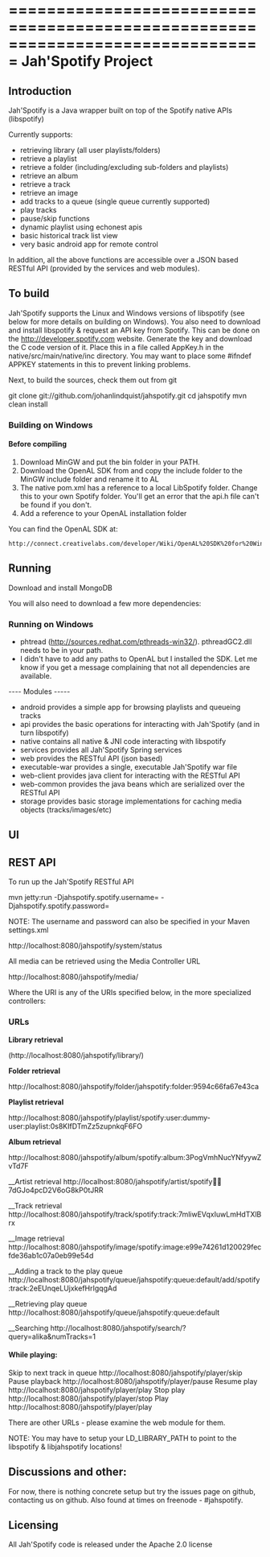 ===============================================================================
Jah'Spotify Project
===============================================================================

## Introduction

Jah'Spotify is a Java wrapper built on top of the Spotify native APIs (libspotify)

Currently supports:

* retrieving library (all user playlists/folders)
* retrieve a playlist
* retrieve a folder (including/excluding sub-folders and playlists)
* retrieve an album
* retrieve a track
* retrieve an image
* add tracks to a queue (single queue currently supported)
* play tracks
* pause/skip functions
* dynamic playlist using echonest apis
* basic historical track list view
* very basic android app for remote control

In addition, all the above functions are accessible over a JSON based RESTful API (provided by the services and web
modules).

## To build

Jah'Spotify supports the Linux and Windows versions of libspotify (see below for more details on building on Windows).
You also need to download and install libspotify & request an API key from Spotify.  This can be done
on the http://developer.spotify.com website.  Generate the key and download the C code version of it.  Place this
in a file called AppKey.h in the native/src/main/native/inc directory.  You may want to place some #ifndef APPKEY
statements in this to prevent linking problems.

Next, to build the sources, check them out from git

git clone git://github.com/johanlindquist/jahspotify.git
cd jahspotify
mvn clean install

### Building on Windows

#### Before compiling

1. Download MinGW and put the bin folder in your PATH.
2. Download the OpenAL SDK from and copy the include folder to the MinGW include folder and rename it to AL
3. The native pom.xml has a reference to a local LibSpotify folder. Change this to your own Spotify folder. You'll get an error that the api.h file can't be found if you don't.
4. Add a reference to your OpenAL installation folder

You can find the OpenAL SDK at:

    http://connect.creativelabs.com/developer/Wiki/OpenAL%20SDK%20for%20Windows.aspx

## Running

Download and install MongoDB

You will also need to download a few more dependencies:

### Running on Windows

- phtread (http://sources.redhat.com/pthreads-win32/). pthreadGC2.dll needs to be in your path.
- I didn't have to add any paths to OpenAL but I installed the SDK. Let me know if you get a message complaining that not all dependencies are available.

---- Modules -----

* android
  provides a simple app for browsing playlists and queueing tracks
* api
  provides the basic operations for interacting with Jah'Spotify (and in turn libspotify)
* native
  contains all native & JNI code interacting with libspotify
* services
  provides all Jah'Spotify Spring services
* web
  provides the RESTful API (json based)
* executable-war
  provides a single, executable Jah'Spotify war file
* web-client
  provides java client for interacting with the RESTful API
* web-common
  provides the java beans which are serialized over the RESTful API
* storage
  provides basic storage implementations for caching media objects (tracks/images/etc)

## UI

## REST API

To run up the Jah'Spotify RESTful API

mvn jetty:run -Djahspotify.spotify.username=<your username> -Djahspotify.spotify.password=<your password>

NOTE: The username and password can also be specified in your Maven settings.xml

http://localhost:8080/jahspotify/system/status

All media can be retrieved using the Media Controller URL

http://localhost:8080/jahspotify/media/<URI>

Where the URI is any of the URIs specified below, in the more specialized controllers:

### URLs

__Library retrieval__

(http://localhost:8080/jahspotify/library/)

__Folder retrieval__

http://localhost:8080/jahspotify/folder/jahspotify:folder:9594c66fa67e43ca

__Playlist retrieval__

http://localhost:8080/jahspotify/playlist/spotify:user:dummy-user:playlist:0s8KIfDTmZz5zupnkqF6FO

__Album retrieval__

http://localhost:8080/jahspotify/album/spotify:album:3PogVmhNucYNfyywZvTd7F

__Artist retrieval
http://localhost:8080/jahspotify/artist/spotify:artist:7dGJo4pcD2V6oG8kP0tJRR

__Track retrieval
http://localhost:8080/jahspotify/track/spotify:track:7mliwEVqxIuwLmHdTXlBrx

__Image retrieval
http://localhost:8080/jahspotify/image/spotify:image:e99e74261d120029fecfde36ab1c07a0eb99e54d

__Adding a track to the play queue
http://localhost:8080/jahspotify/queue/jahspotify:queue:default/add/spotify:track:2eEUnqeLUjxkefHrIgqgAd

__Retrieving play queue
http://localhost:8080/jahspotify/queue/jahspotify:queue:default

__Searching
http://localhost:8080/jahspotify/search/?query=alika&numTracks=1

#### While playing:

Skip to next track in queue
    http://localhost:8080/jahspotify/player/skip
Pause playback
    http://localhost:8080/jahspotify/player/pause
Resume play
    http://localhost:8080/jahspotify/player/play
Stop play
    http://localhost:8080/jahspotify/player/stop
Play
    http://localhost:8080/jahspotify/player/play

There are other URLs - please examine the web module for them.

NOTE: You may have to setup your LD_LIBRARY_PATH to point to the libspotify & libjahspotify locations!

## Discussions and other:

For now, there is nothing concrete setup but try the issues page on github, contacting us on github.  Also found at times
on freenode - #jahspotify.

## Licensing

All Jah'Spotify code is released under the Apache 2.0 license

